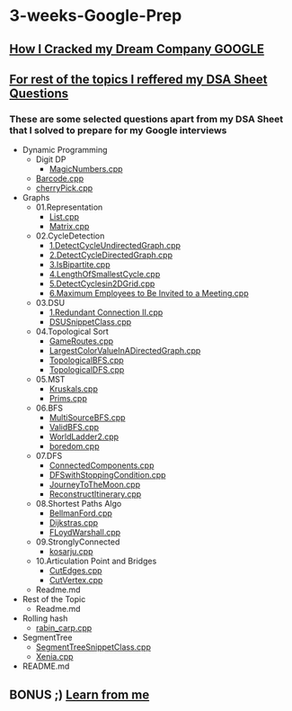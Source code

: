 # 3-weeks-Google-Prep

## [How I Cracked my Dream Company GOOGLE](https://youtu.be/YlP7CWpHgS4)

## [For rest of the topics I reffered my DSA Sheet Questions](https://www.youtube.com/watch?v=NXQi_g1pVqI/)

### These are some selected questions apart from my DSA Sheet that I solved to prepare for my Google interviews

- Dynamic Programming
  - Digit DP
    - [MagicNumbers.cpp](./Dynamic%20Programming/Digit%20DP/MagicNumbers.cpp)
  - [Barcode.cpp](./Dynamic%20Programming/Barcode.cpp)
  - [cherryPick.cpp](./Dynamic%20Programming/cherryPick.cpp)
- Graphs
  - 01.Representation
    - [List.cpp](./Graphs/1.Representation/List.cpp)
    - [Matrix.cpp](./Graphs/1.Representation/Matrix.cpp)
  - 02.CycleDetection
    - [1.DetectCycleUndirectedGraph.cpp](./Graphs/2.CycleDetection/1.DetectCycleUndirectedGraph.cpp)
    - [2.DetectCycleDirectedGraph.cpp](./Graphs/2.CycleDetection/2.DetectCycleDirectedGraph.cpp)
    - [3.IsBipartite.cpp](./Graphs/2.CycleDetection/3.IsBipartite.cpp)
    - [4.LengthOfSmallestCycle.cpp](./Graphs/2.CycleDetection/4.LengthOfSmallestCycle.cpp)
    - [5.DetectCyclesin2DGrid.cpp](./Graphs/2.CycleDetection/5.DetectCyclesin2DGrid.cpp)
    - [6.Maximum Employees to Be Invited to a Meeting.cpp](./Graphs/2.CycleDetection/6.Maximum%20Employees%20to%20Be%20Invited%20to%20a%20Meeting.cpp)
  - 03.DSU
    - [1.Redundant Connection II.cpp](./Graphs/3.DSU/1.Redundant%20Connection%20II.cpp)
    - [DSUSnippetClass.cpp](./Graphs/3.DSU/DSUSnippetClass.cpp)
  - 04.Topological Sort
    - [GameRoutes.cpp](./Graphs/4.Topological%20Sort/GameRoutes.cpp)
    - [LargestColorValueInADirectedGraph.cpp](./Graphs/4.Topological%20Sort/LargestColorValueInADirectedGraph.cpp)
    - [TopologicalBFS.cpp](./Graphs/4.Topological%20Sort/TopologicalBFS.cpp)
    - [TopologicalDFS.cpp](./Graphs/4.Topological%20Sort/TopologicalDFS.cpp)
  - 05.MST
    - [Kruskals.cpp](./Graphs/5.MST/Kruskals.cpp)
    - [Prims.cpp](./Graphs/5.MST/Prims.cpp)
  - 06.BFS
    - [MultiSourceBFS.cpp](./Graphs/6.BFS/MultiSourceBFS.cpp)
    - [ValidBFS.cpp](./Graphs/6.BFS/ValidBFS.cpp)
    - [WorldLadder2.cpp](./Graphs/6.BFS/WorldLadder2.cpp)
    - [boredom.cpp](./Graphs/6.BFS/boredom.cpp)
  - 07.DFS
    - [ConnectedComponents.cpp](./Graphs/7.DFS/ConnectedComponents.cpp)
    - [DFSwithStoppingCondition.cpp](./Graphs/7.DFS/DFSwithStoppingCondition.cpp)
    - [JourneyToTheMoon.cpp](./Graphs/7.DFS/JourneyToTheMoon.cpp)
    - [ReconstructItinerary.cpp](./Graphs/7.DFS/ReconstructItinerary.cpp)
  - 08.Shortest Paths Algo
    - [BellmanFord.cpp](./Graphs/8.Shortest%20Paths%20Algo/BellmanFord.cpp)
    - [Dijkstras.cpp](./Graphs/8.Shortest%20Paths%20Algo/Dijkstras.cpp)
    - [FLoydWarshall.cpp](./Graphs/8.Shortest%20Paths%20Algo/FLoydWarshall.cpp)
  - 09.StronglyConnected
    - [kosarju.cpp](./Graphs/9.StronglyConnected/kosarju.cpp)
  - 10.Articulation Point and Bridges
    - [CutEdges.cpp](./Graphs/10.Articulation%20Point%20and%20Bridges/CutEdges.cpp)
    - [CutVertex.cpp](./Graphs/10.Articulation%20Point%20and%20Bridges/CutVertex.cpp)
  - Readme.md
- Rest of the Topic
  - Readme.md
- Rolling hash
  - [rabin_carp.cpp](./Rolling%20hash/rabin_carp.cpp)
- SegmentTree
  - [SegmentTreeSnippetClass.cpp](./SegmentTree/SegmentTreeSnippetClass.cpp)
  - [Xenia.cpp](./SegmentTree/Xenia.cpp)
- README.md

## BONUS ;) [Learn from me](https://www.youtube.com/c/LeadCodingbyFRAZ)
